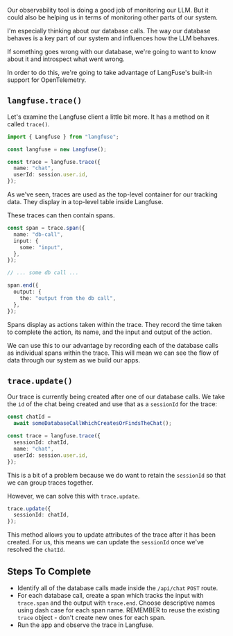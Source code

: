 Our observability tool is doing a good job of monitoring our LLM. But it could also be helping us in terms of monitoring other parts of our system.

I'm especially thinking about our database calls. The way our database behaves is a key part of our system and influences how the LLM behaves.

If something goes wrong with our database, we're going to want to know about it and introspect what went wrong.

In order to do this, we're going to take advantage of LangFuse's built-in support for OpenTelemetry.

## `langfuse.trace()`

Let's examine the Langfuse client a little bit more. It has a method on it called `trace()`.

```ts
import { Langfuse } from "langfuse";

const langfuse = new Langfuse();

const trace = langfuse.trace({
  name: "chat",
  userId: session.user.id,
});
```

As we've seen, traces are used as the top-level container for our tracking data. They display in a top-level table inside Langfuse.

These traces can then contain spans.

```ts
const span = trace.span({
  name: "db-call",
  input: {
    some: "input",
  },
});

// ... some db call ...

span.end({
  output: {
    the: "output from the db call",
  },
});
```

Spans display as actions taken within the trace. They record the time taken to complete the action, its name, and the input and output of the action.

We can use this to our advantage by recording each of the database calls as individual spans within the trace. This will mean we can see the flow of data through our system as we build our apps.

## `trace.update()`

Our trace is currently being created after one of our database calls. We take the `id` of the chat being created and use that as a `sessionId` for the trace:

```ts
const chatId =
  await someDatabaseCallWhichCreatesOrFindsTheChat();

const trace = langfuse.trace({
  sessionId: chatId,
  name: "chat",
  userId: session.user.id,
});
```

This is a bit of a problem because we do want to retain the `sessionId` so that we can group traces together.

However, we can solve this with `trace.update`.

```ts
trace.update({
  sessionId: chatId,
});
```

This method allows you to update attributes of the trace after it has been created. For us, this means we can update the `sessionId` once we've resolved the `chatId`.

## Steps To Complete

- Identify all of the database calls made inside the `/api/chat` `POST` route.
- For each database call, create a span which tracks the input with `trace.span` and the output with `trace.end`. Choose descriptive names using dash case for each span name. REMEMBER to reuse the existing `trace` object - don't create new ones for each span.
- Run the app and observe the trace in Langfuse.
